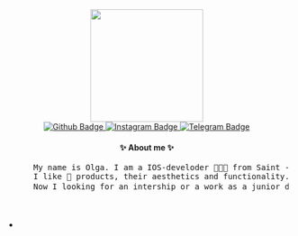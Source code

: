 <div id="header" align="center">
  <img src="https://media.giphy.com/media/FlPJcTplkfefDCKq2b/giphy.gif" width="200"/>
</div>

<div id="badges" align="center">
  <a href="https://github.com/HelgaPsycho" >
    <img src="https://img.shields.io/badge/github-blue?style=for-the-badge&logo=github&logoColor=white" alt="Github Badge"/>
  </a>
  <a href="https://www.instagram.com/helga_psycho">
    <img src="https://img.shields.io/badge/instagram-pink?style=for-the-badge&logo=instagram&logoColor=black" alt="Instagram Badge"/>
  </a>
  <a href="https://www.t.me/HelgaPsycho">
    <img src="https://img.shields.io/badge/telegram-blue?style=for-the-badge&logo=telegram&logoColor=white" alt="Telegram Badge"/>
  </a> 
</div>
<div id="aboutMeHead" align = "center">
  <h4> <b> ✨ About me ✨
    </b>
  </h4>
</div>
<div id="aboutMe" align = "start">
  <p> 
  <pre>      My name is Olga. I am a IOS-develoder 👩🏼‍💻 from Saint - Petersburg, Russia.
      I like 🍏 products, their aesthetics and functionality. 
      Now I looking for an intership or a work as a junior developer 🔍. </pre>
  </p>
</div>
<br>
<div id = "coursesHead" align = "start"
     <h4>
     </h4>
</div>
<div id="courses" align = "start">
  <ul> 
    <li = ddfsg>
    <li=dbks>
  </ul>
 </div>
